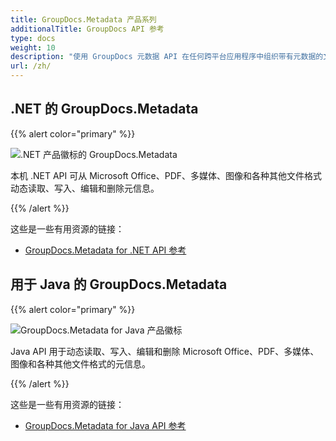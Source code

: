 ```yaml
---
title: GroupDocs.Metadata 产品系列
additionalTitle: GroupDocs API 参考
type: docs
weight: 10
description: "使用 GroupDocs 元数据 API 在任何跨平台应用程序中组织带有元数据的文档，以便将来查找、使用、保存和重用数据"
url: /zh/
---
```


## .NET 的 GroupDocs.Metadata

{{% alert color="primary" %}} 

![.NET 产品徽标的 GroupDocs.Metadata](../gdocs_net.png)

本机 .NET API 可从 Microsoft Office、PDF、多媒体、图像和各种其他文件格式动态读取、写入、编辑和删除元信息。

{{% /alert %}} 

这些是一些有用资源的链接：

- [GroupDocs.Metadata for .NET API 参考](/metadata/zh/net/)


## 用于 Java 的 GroupDocs.Metadata

{{% alert color="primary" %}}

![GroupDocs.Metadata for Java 产品徽标](../gdocs_java.png)

Java API 用于动态读取、写入、编辑和删除 Microsoft Office、PDF、多媒体、图像和各种其他文件格式的元信息。

{{% /alert %}}

这些是一些有用资源的链接：

- [GroupDocs.Metadata for Java API 参考](/metadata/java/)
